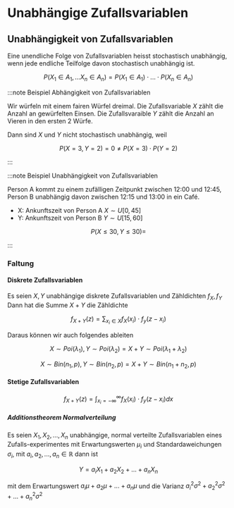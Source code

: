 # Unabhängige Zufallsvariablen

## Unabhängigkeit von Zufallsvariablen

Eine unendliche Folge von Zufallsvariablen heisst stochastisch unabhängig, wenn jede endliche Teilfolge davon stochastisch unabhängig ist.

$$P(X_1 \in A_1,...X_n \in A_n)=P(X_1 \in A_1) \cdot ... \cdot P(X_n \in A_n)$$

:::note Beispiel Abhängigkeit von Zufallsvariablen

 Wir würfeln mit einem fairen Würfel dreimal.
 Die Zufallsvariable $X$ zählt die Anzahl an gewürfelten Einsen.
 Die Zufallsvaraible $Y$ zählt die Anzahl an Vieren in den ersten 2 Würfe.

Dann sind $X$ und $Y$ nicht stochastisch unabhängig, weil

 $$P(X=3,Y=2)=0 \neq P(X=3)\cdot P(Y=2)$$

:::

:::note Beispiel Unabhängigkeit von Zufallsvariablen

 Person A kommt zu einem zufälligen Zeitpunkt zwischen 12:00 und 12:45, Person B unabhängig davon zwischen 12:15 und 13:00 in ein Café.

- X: Ankunftszeit von Person A $X \sim U[0,45]$
- Y: Ankunftszeit von Person B $Y \sim U[15,60]$

 $$P(X\leq 30,Y\leq 30)=$$

:::

### Faltung

#### Diskrete Zufallsvariablen

Es seien $X, Y$ unabhängige diskrete Zufallsvariablen und Zähldichten $f_X, f_Y$ Dann hat die Summe $X+Y$ die Zähldichte

$$f_{X+Y}(z)=\sum_{x_i \in X}{f_X(x_i) \cdot f_y(z-x_i)}$$

Daraus können wir auch folgendes ableiten

$$X\sim Poi(\lambda_1), Y \sim Poi(\lambda_2) = X+Y \sim Poi(\lambda_1 + \lambda_2)$$

$$X\sim Bin(n_1,p), Y \sim Bin(n_2,p) = X+Y \sim Bin(n_1+n_2,p)$$

#### Stetige Zufallsvariablen

$$f_{X+Y}(z)=\int_{x_i=-\infty}^{\infty}{f_X(x_i) \cdot f_y(z-x_i) dx}$$

##### Additionstheorem Normalverteilung

Es seien $X_1, X_2,...,X_n$ unabhängige, normal verteilte Zufallsvariablen eines Zufalls-experimentes mit Erwartungswerten $\mu_i$ und Standardaweichungen $\sigma_i$, mit $a_i, a_2,...,a_n \in \mathbb{R}$ dann ist

$$Y=a_i X_1 + a_2 X_2 +...+a_n X_n$$

mit dem Erwartungswert $a_i \mu + a_2 \mu +...+a_n \mu$ und die Varianz  $a_i^2 \sigma^2 + a_2^2 \sigma^2 +...+a_n^2 \sigma^2$
